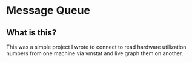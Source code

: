 # Message Queue

## What is this?
This was a simple project I wrote to connect to read hardware utilization numbers from one machine via vmstat and live graph them on another.